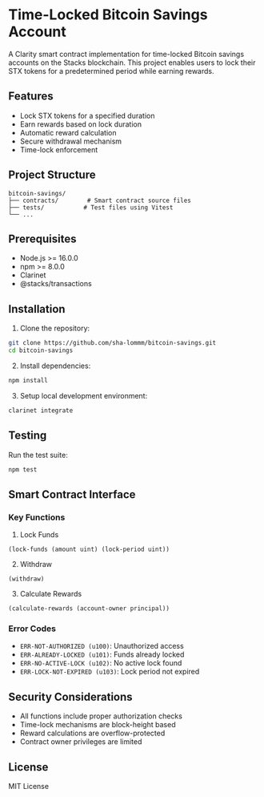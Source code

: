 # Time-Locked Bitcoin Savings Account

A Clarity smart contract implementation for time-locked Bitcoin savings accounts on the Stacks blockchain. This project enables users to lock their STX tokens for a predetermined period while earning rewards.

## Features

- Lock STX tokens for a specified duration
- Earn rewards based on lock duration
- Automatic reward calculation
- Secure withdrawal mechanism
- Time-lock enforcement

## Project Structure

```
bitcoin-savings/
├── contracts/        # Smart contract source files
├── tests/           # Test files using Vitest
└── ...
```

## Prerequisites

- Node.js >= 16.0.0
- npm >= 8.0.0
- Clarinet
- @stacks/transactions

## Installation

1. Clone the repository:
```bash
git clone https://github.com/sha-lommm/bitcoin-savings.git
cd bitcoin-savings
```

2. Install dependencies:
```bash
npm install
```

3. Setup local development environment:
```bash
clarinet integrate
```

## Testing

Run the test suite:

```bash
npm test
```


## Smart Contract Interface

### Key Functions

1. Lock Funds
```clarity
(lock-funds (amount uint) (lock-period uint))
```

2. Withdraw
```clarity
(withdraw)
```

3. Calculate Rewards
```clarity
(calculate-rewards (account-owner principal))
```

### Error Codes

- `ERR-NOT-AUTHORIZED (u100)`: Unauthorized access
- `ERR-ALREADY-LOCKED (u101)`: Funds already locked
- `ERR-NO-ACTIVE-LOCK (u102)`: No active lock found
- `ERR-LOCK-NOT-EXPIRED (u103)`: Lock period not expired

## Security Considerations

- All functions include proper authorization checks
- Time-lock mechanisms are block-height based
- Reward calculations are overflow-protected
- Contract owner privileges are limited

## License

MIT License
